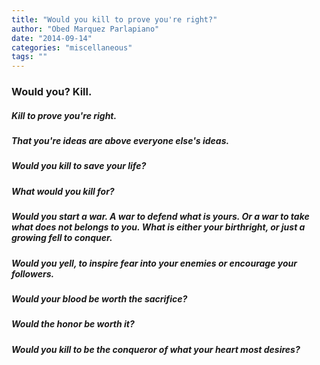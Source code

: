 ```yaml
---
title: "Would you kill to prove you're right?"
author: "Obed Marquez Parlapiano"
date: "2014-09-14"
categories: "miscellaneous"
tags: ""
---
```


### Would you? Kill.

##### Kill to prove you're right.

##### That you're ideas are above everyone else's ideas.

##### Would you kill to save your life?

##### What would you kill for?

##### Would you start a war. A war to defend what is yours. Or a war to take what does not belongs to you. What is either your birthright, or just a growing fell to conquer.

##### Would you yell, to inspire fear into your enemies or encourage your followers.

##### Would your blood be worth the sacrifice?

##### Would the honor be worth it?

##### Would you kill to be the conqueror of what your heart most desires?

